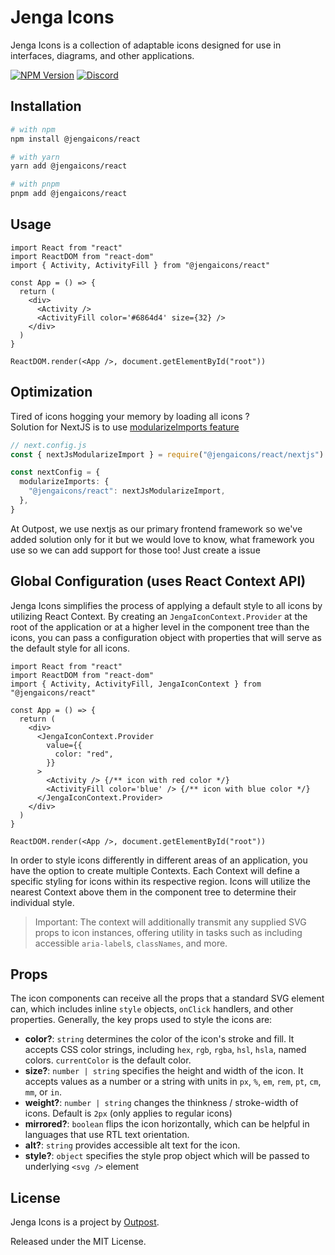 # Jenga Icons

Jenga Icons is a collection of adaptable icons designed for use in interfaces,
diagrams, and other applications.

[![NPM Version](https://img.shields.io/npm/v/@jengaicons/react.svg?style=flat)](https://www.npmjs.com/package/@jengaicons/react)
[![Discord](https://img.shields.io/discord/793832892781690891?color=7389D8&label=chat%20on%20Discord&logo=Discord&logoColor=ffffff)](https://discord.gg/sHnHPnAPZj)

## Installation

```sh
# with npm
npm install @jengaicons/react

# with yarn
yarn add @jengaicons/react

# with pnpm
pnpm add @jengaicons/react
```

## Usage

```tsx
import React from "react"
import ReactDOM from "react-dom"
import { Activity, ActivityFill } from "@jengaicons/react"

const App = () => {
  return (
    <div>
      <Activity />
      <ActivityFill color='#6864d4' size={32} />
    </div>
  )
}

ReactDOM.render(<App />, document.getElementById("root"))
```

## Optimization

Tired of icons hogging your memory by loading all icons ? \
Solution for NextJS is to use [modularizeImports feature](https://nextjs.org/docs/architecture/nextjs-compiler#modularize-imports)

```ts
// next.config.js
const { nextJsModularizeImport } = require("@jengaicons/react/nextjs")

const nextConfig = {
  modularizeImports: {
    "@jengaicons/react": nextJsModularizeImport,
  },
}
```

At Outpost, we use nextjs as our primary frontend framework so we've added
solution only for it but we would love to know, what framework you use so we can
add support for those too! Just create a issue

## Global Configuration (uses React Context API)

Jenga Icons simplifies the process of applying a default style to all icons by
utilizing React Context. By creating an `JengaIconContext.Provider` at the root
of the application or at a higher level in the component tree than the icons,
you can pass a configuration object with properties that will serve as the
default style for all icons.

```tsx
import React from "react"
import ReactDOM from "react-dom"
import { Activity, ActivityFill, JengaIconContext } from "@jengaicons/react"

const App = () => {
  return (
    <div>
      <JengaIconContext.Provider
        value={{
          color: "red",
        }}
      >
        <Activity /> {/** icon with red color */}
        <ActivityFill color='blue' /> {/** icon with blue color */}
      </JengaIconContext.Provider>
    </div>
  )
}

ReactDOM.render(<App />, document.getElementById("root"))
```

In order to style icons differently in different areas of an application, you
have the option to create multiple Contexts. Each Context will define a specific
styling for icons within its respective region. Icons will utilize the nearest
Context above them in the component tree to determine their individual style.

> Important: The context will additionally transmit any supplied SVG props to
> icon instances, offering utility in tasks such as including accessible
> `aria-label`s, `classNames`, and more.

## Props

The icon components can receive all the props that a standard SVG element can,
which includes inline `style` objects, `onClick` handlers, and other properties.
Generally, the key props used to style the icons are:

- **color?**: `string` determines the color of the icon's stroke and fill. It
  accepts CSS color strings, including `hex`, `rgb`, `rgba`, `hsl`, `hsla`,
  named colors. `currentColor` is the default color.
- **size?**: `number | string` specifies the height and width of the icon. It
  accepts values as a number or a string with units in `px`, `%`, `em`, `rem`,
  `pt`, `cm`, `mm`, or `in`.
- **weight?**: `number | string` changes the thinkness / stroke-width of icons.
  Default is `2px` (only applies to regular icons)
- **mirrored?**: `boolean` flips the icon horizontally, which can be helpful in
  languages that use RTL text orientation.
- **alt?**: `string` provides accessible alt text for the icon.
- **style?**: `object` specifies the style prop object which will be passed to
  underlying `<svg />` element

## License

Jenga Icons is a project by [Outpost](https://outpost.run).

Released under the MIT License.
